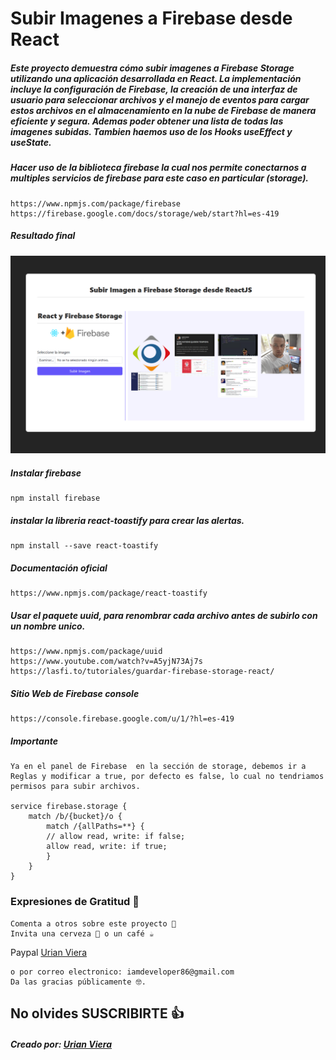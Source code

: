 # Subir Imagenes a Firebase desde React

##### Este proyecto demuestra cómo subir imagenes a Firebase Storage utilizando una aplicación desarrollada en React. La implementación incluye la configuración de Firebase, la creación de una interfaz de usuario para seleccionar archivos y el manejo de eventos para cargar estos archivos en el almacenamiento en la nube de Firebase de manera eficiente y segura. Ademas poder obtener una lista de todas las imagenes subidas. Tambien haemos uso de los Hooks useEffect y useState.

##### Hacer uso de la biblioteca firebase la cual nos permite conectarnos a multiples servicios de firebase para este caso en particular (storage).

    https://www.npmjs.com/package/firebase
    https://firebase.google.com/docs/storage/web/start?hl=es-419

##### Resultado final

![](https://raw.githubusercontent.com/urian121/imagenes-proyectos-github/master/guardar-imagen-con-firebase-storage.png)

##### Instalar firebase

    npm install firebase

##### instalar la libreria react-toastify para crear las alertas.

    npm install --save react-toastify

##### Documentación oficial

    https://www.npmjs.com/package/react-toastify

##### Usar el paquete uuid, para renombrar cada archivo antes de subirlo con un nombre unico.

    https://www.npmjs.com/package/uuid
    https://www.youtube.com/watch?v=A5yjN73Aj7s
    https://lasfi.to/tutoriales/guardar-firebase-storage-react/

##### Sitio Web de Firebase console

    https://console.firebase.google.com/u/1/?hl=es-419

##### Importante

    Ya en el panel de Firebase  en la sección de storage, debemos ir a Reglas y modificar a true, por defecto es false, lo cual no tendriamos permisos para subir archivos.

    service firebase.storage {
        match /b/{bucket}/o {
            match /{allPaths=**} {
            // allow read, write: if false;
            allow read, write: if true;
            }
        }
    }

### Expresiones de Gratitud 🎁

    Comenta a otros sobre este proyecto 📢
    Invita una cerveza 🍺 o un café ☕

Paypal [Urian Viera](https://www.paypal.com/donate/?hosted_button_id=4SV78MQJJH3VE)

    o por correo electronico: iamdeveloper86@gmail.com
    Da las gracias públicamente 🤓.

## No olvides SUSCRIBIRTE 👍

##### Creado por: [Urian Viera](https://github.com/urian121)
